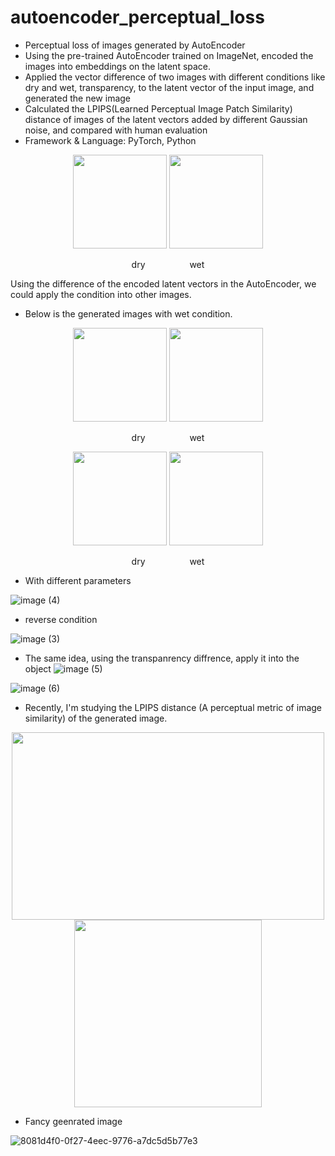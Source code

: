 # autoencoder_perceptual_loss
- Perceptual loss of images generated by AutoEncoder
- Using the pre-trained AutoEncoder trained on ImageNet, encoded the images into embeddings on the latent space.
- Applied the vector difference of two images with different conditions like dry and wet, transparency, to the latent vector of the input image, and generated the new image
- Calculated the LPIPS(Learned Perceptual Image Patch Similarity) distance of images of the latent vectors added by different Gaussian noise, and compared with human evaluation
- Framework & Language: PyTorch, Python

<div align=center><img src="https://user-images.githubusercontent.com/33627638/174434047-01c9e7df-22b4-4905-9c7f-4c88733c2911.jpg" width="150" height="150" />
<img src="https://user-images.githubusercontent.com/33627638/174434057-9f24356c-a47c-4fc9-b04e-8c674304d08a.jpg" width="150" height="150" />
</div>
<p align="center">dry&nbsp&nbsp&nbsp&nbsp&nbsp&nbsp&nbsp &nbsp&nbsp&nbsp&nbsp&nbsp&nbsp&nbsp&nbsp&nbsp  wet</p>

<p>Using the difference of the encoded latent vectors in the AutoEncoder, we could apply the condition into other images. </p>

- Below is the generated images with wet condition.
<div align=center><img src="https://user-images.githubusercontent.com/33627638/174434582-85f19dbf-654c-4bb5-8c0e-f79d334d8c19.jpg" width="150" height="150" />
<img src="https://user-images.githubusercontent.com/33627638/174434539-54f24c9d-8e06-42ef-95ca-ac1a4117d8bc.jpg" width="150" height="150" />
</div>
<p align="center">dry&nbsp&nbsp&nbsp&nbsp&nbsp&nbsp&nbsp &nbsp&nbsp&nbsp&nbsp&nbsp&nbsp&nbsp&nbsp&nbsp  wet</p>

<div align=center><img src="https://user-images.githubusercontent.com/33627638/174434083-50a58e4a-2a6c-4d6b-962a-714db887ff75.jpg" width="150" height="150" />
<img src="https://user-images.githubusercontent.com/33627638/174434092-a72c8586-d810-49e8-af53-e8e0450f16ce.jpg" width="150" height="150" />
</div>
<p align="center">dry&nbsp&nbsp&nbsp&nbsp&nbsp&nbsp&nbsp &nbsp&nbsp&nbsp&nbsp&nbsp&nbsp&nbsp&nbsp&nbsp  wet</p>

- With different parameters

![image (4)](https://user-images.githubusercontent.com/33627638/174434623-de5dc366-d11a-44cc-97d1-b7f83a4a13c1.png)

- reverse condition

![image (3)](https://user-images.githubusercontent.com/33627638/174434631-3c7a54a2-b719-4308-b363-13bd9ad395f7.png)

- The same idea, using the transpanrency diffrence, apply it into the object
![image (5)](https://user-images.githubusercontent.com/33627638/174434735-004adb6c-fd73-4b52-a99b-68419b364999.png)

![image (6)](https://user-images.githubusercontent.com/33627638/174434864-b9e7b6ec-6085-4b4e-89cf-5059ee144705.png)

- Recently, I'm studying the LPIPS distance (A perceptual metric of image similarity) of the generated image.

<div align=center><img src="https://user-images.githubusercontent.com/33627638/174435068-7d909215-e765-483f-9001-6c4942932905.png" width="500" height="300" />
<img src="https://user-images.githubusercontent.com/33627638/174435038-2f0b699e-01d3-43a3-98c5-c1490f105aeb.png" width="300" height="300" />
</div>

- Fancy geenrated image

![8081d4f0-0f27-4eec-9776-a7dc5d5b77e3](https://user-images.githubusercontent.com/33627638/175891363-5d50806c-1f82-4237-a6db-54ae320e300e.jpg)



